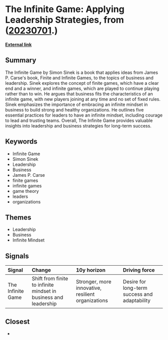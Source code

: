 # __The Infinite Game: Applying Leadership Strategies__, from ([20230701](https://kghosh.substack.com/p/20230701).)

__[External link](https://en.wikipedia.org/wiki/The_Infinite_Game)__



## Summary

The Infinite Game by Simon Sinek is a book that applies ideas from James P. Carse's book, Finite and Infinite Games, to the topics of business and leadership. Sinek explores the concept of finite games, which have a clear end and a winner, and infinite games, which are played to continue playing rather than to win. He argues that business fits the characteristics of an infinite game, with new players joining at any time and no set of fixed rules. Sinek emphasizes the importance of embracing an infinite mindset in business to build strong and healthy organizations. He outlines five essential practices for leaders to have an infinite mindset, including courage to lead and trusting teams. Overall, The Infinite Game provides valuable insights into leadership and business strategies for long-term success.

## Keywords

* Infinite Game
* Simon Sinek
* Leadership
* Business
* James P. Carse
* finite games
* infinite games
* game theory
* leaders
* organizations

## Themes

* Leadership
* Business
* Infinite Mindset

## Signals

| Signal            | Change                                                           | 10y horizon                                        | Driving force                                 |
|:------------------|:-----------------------------------------------------------------|:---------------------------------------------------|:----------------------------------------------|
| The Infinite Game | Shift from finite to infinite mindset in business and leadership | Stronger, more innovative, resilient organizations | Desire for long-term success and adaptability |

## Closest

* 
